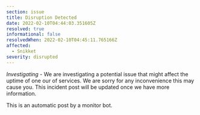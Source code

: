 ```yaml
---
section: issue
title: Disruption Detected
date: 2022-02-10T04:44:03.351605Z
resolved: true
informational: false
resolvedWhen: 2022-02-10T04:45:11.765166Z
affected:
  - Snikket
severity: disrupted
---
```

*Investigating* - We are investigating a potential issue that might affect the uptime of one our of services. We are sorry for any inconvenience this may cause you. This incident post will be updated once we have more information.

This is an automatic post by a monitor bot.
        